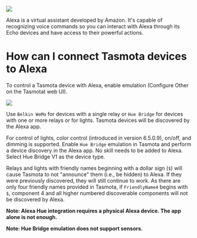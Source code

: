 ![](https://image.ibb.co/jyhUhU/5b2a4ed0a7c897823481c2e2_Header_Blog.jpg)

Alexa is a virtual assistant developed by Amazon. It's capable of recognizing voice commands so you can interact with Alexa through its Echo devices and have access to their powerful actions. 

# How can I connect Tasmota devices to Alexa

To control a Tasmota device with Alexa, enable emulation (Configure Other on the Tasmotat web UI).

![](https://user-images.githubusercontent.com/24528715/51428829-9369a080-1c08-11e9-8523-81f729aa2ea7.png)

Use `Belkin WeMo` for devices with a single relay or `Hue Bridge` for devices with one or more relays or for lights. Tasmota devices will be discovered by the Alexa app.

For control of lights, color control (introduced in version 6.5.0.9), on/off, and dimming is supported. Enable `Hue Bridge` emulation in Tasmota and perform a device discovery in the Alexa app. No skill needs to be added to Alexa. Select Hue Bridge V1 as the device type.

Relays and lights with friendly names beginning with a dollar sign (`$`) will cause Tasmota to not "announce" them (i.e., be hidden) to Alexa. If they were previously discovered, they will still continue to work. As there are only four friendly names provided in Tasmota, if `FriendlyName4` begins with `$`, component 4 and all higher numbered discoverable components will not be discovered by Alexa.  

**Note: Alexa Hue integration requires a physical Alexa device. The app alone is not enough.**  

**Note: Hue Bridge emulation does not support sensors.**  